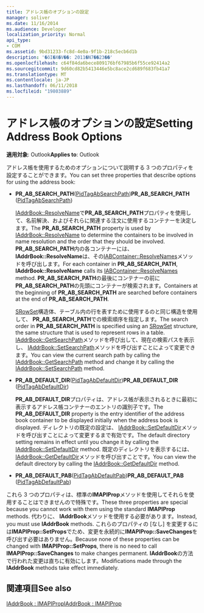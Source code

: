 ```yaml
---
title: アドレス帳のオプションの設定
manager: soliver
ms.date: 11/16/2014
ms.audience: Developer
localization_priority: Normal
api_type:
- COM
ms.assetid: 9bd31233-fc8d-4e0a-9f1b-218c5ecb6d1b
description: '�ŏI�X�V��: 2011�N7��23��'
ms.openlocfilehash: c64f84da6bece809176bf67985b6f55ce92414a2
ms.sourcegitcommit: 9d60cd82b5413446e5bc8ace2cd689f683fb41a7
ms.translationtype: MT
ms.contentlocale: ja-JP
ms.lasthandoff: 06/11/2018
ms.locfileid: "19803889"
---
```

# <a name="setting-address-book-options"></a><span data-ttu-id="33eb4-103">アドレス帳のオプションの設定</span><span class="sxs-lookup"><span data-stu-id="33eb4-103">Setting Address Book Options</span></span>

  
  
<span data-ttu-id="33eb4-104">**適用対象**: Outlook</span><span class="sxs-lookup"><span data-stu-id="33eb4-104">**Applies to**: Outlook</span></span> 
  
<span data-ttu-id="33eb4-105">アドレス帳を使用するためのオプションについて説明する 3 つのプロパティを設定することができます。</span><span class="sxs-lookup"><span data-stu-id="33eb4-105">You can set three properties that describe options for using the address book:</span></span>
  
- <span data-ttu-id="33eb4-106">**PR_AB_SEARCH_PATH**([PidTagAbSearchPath](pidtagabsearchpath-canonical-property.md))</span><span class="sxs-lookup"><span data-stu-id="33eb4-106">**PR_AB_SEARCH_PATH** ([PidTagAbSearchPath](pidtagabsearchpath-canonical-property.md))</span></span>
    
    <span data-ttu-id="33eb4-107">[IAddrBook::ResolveName](iaddrbook-resolvename.md)で**PR_AB_SEARCH_PATH**プロパティを使用して、名前解決、およびそれらに関連する注文に使用するコンテナーを決定します。</span><span class="sxs-lookup"><span data-stu-id="33eb4-107">The **PR_AB_SEARCH_PATH** property is used by [IAddrBook::ResolveName](iaddrbook-resolvename.md) to determine the containers to be involved in name resolution and the order that they should be involved.</span></span> <span data-ttu-id="33eb4-108">**PR_AB_SEARCH_PATH**内の各コンテナーには、 **IAddrBook::ResolveName**は、その[IABContainer::ResolveNames](iabcontainer-resolvenames.md)メソッドを呼び出します。</span><span class="sxs-lookup"><span data-stu-id="33eb4-108">For each container in **PR_AB_SEARCH_PATH**, **IAddrBook::ResolveName** calls its [IABContainer::ResolveNames](iabcontainer-resolvenames.md) method.</span></span> <span data-ttu-id="33eb4-109">**PR_AB_SEARCH_PATH**の最後にコンテナーの前に**PR_AB_SEARCH_PATH**の先頭にコンテナーが検索されます。</span><span class="sxs-lookup"><span data-stu-id="33eb4-109">Containers at the beginning of **PR_AB_SEARCH_PATH** are searched before containers at the end of **PR_AB_SEARCH_PATH**.</span></span> 
    
    <span data-ttu-id="33eb4-110">[SRowSet](srowset.md)構造体、テーブル内の行を表すために使用するのと同じ構造を使用して、 **PR_AB_SEARCH_PATH**での検索順序を指定します。</span><span class="sxs-lookup"><span data-stu-id="33eb4-110">The search order in **PR_AB_SEARCH_PATH** is specified using an [SRowSet](srowset.md) structure, the same structure that is used to represent rows in a table.</span></span> <span data-ttu-id="33eb4-111">[IAddrBook::GetSearchPath](iaddrbook-getsearchpath.md)メソッドを呼び出して、現在の検索パスを表示し、 [IAddrBook::SetSearchPath](iaddrbook-setsearchpath.md)メソッドを呼び出すことによって変更できます。</span><span class="sxs-lookup"><span data-stu-id="33eb4-111">You can view the current search path by calling the [IAddrBook::GetSearchPath](iaddrbook-getsearchpath.md) method and change it by calling the [IAddrBook::SetSearchPath](iaddrbook-setsearchpath.md) method.</span></span> 
    
- <span data-ttu-id="33eb4-112">**PR_AB_DEFAULT_DIR**([PidTagAbDefaultDir](pidtagabdefaultdir-canonical-property.md))</span><span class="sxs-lookup"><span data-stu-id="33eb4-112">**PR_AB_DEFAULT_DIR** ([PidTagAbDefaultDir](pidtagabdefaultdir-canonical-property.md))</span></span>
    
    <span data-ttu-id="33eb4-113">**PR_AB_DEFAULT_DIR**プロパティは、アドレス帳が表示されるときに最初に表示するアドレス帳コンテナーのエントリの識別子です。</span><span class="sxs-lookup"><span data-stu-id="33eb4-113">The **PR_AB_DEFAULT_DIR** property is the entry identifier of the address book container to be displayed initially when the address book is displayed.</span></span> <span data-ttu-id="33eb4-114">ディレクトリの既定の設定は、 [IAddrBook::SetDefaultDir](iaddrbook-setdefaultdir.md)メソッドを呼び出すことによって変更するまで有効です。</span><span class="sxs-lookup"><span data-stu-id="33eb4-114">The default directory setting remains in effect until you change it by calling the [IAddrBook::SetDefaultDir](iaddrbook-setdefaultdir.md) method.</span></span> <span data-ttu-id="33eb4-115">既定のディレクトリを表示するには、 [IAddrBook::GetDefaultDir](iaddrbook-getdefaultdir.md)メソッドを呼び出すことです。</span><span class="sxs-lookup"><span data-stu-id="33eb4-115">You can view the default directory by calling the [IAddrBook::GetDefaultDir](iaddrbook-getdefaultdir.md) method.</span></span> 
    
- <span data-ttu-id="33eb4-116">**PR_AB_DEFAULT_PAB**([PidTagAbDefaultPab](pidtagabdefaultpab-canonical-property.md))</span><span class="sxs-lookup"><span data-stu-id="33eb4-116">**PR_AB_DEFAULT_PAB** ([PidTagAbDefaultPab](pidtagabdefaultpab-canonical-property.md))</span></span>
    
<span data-ttu-id="33eb4-117">これら 3 つのプロパティは、標準の**IMAPIProp**メソッドを使用してそれらを使用することはできませんので特殊です。</span><span class="sxs-lookup"><span data-stu-id="33eb4-117">These three properties are special because you cannot work with them using the standard **IMAPIProp** methods.</span></span> <span data-ttu-id="33eb4-118">代わりに、 **IAddrBook**メソッドを使用する必要があります。</span><span class="sxs-lookup"><span data-stu-id="33eb4-118">Instead, you must use **IAddrBook** methods.</span></span> <span data-ttu-id="33eb4-119">これらのプロパティの [なし] を変更するには**IMAPIProp::SetProps**でため、変更を永続的に**IMAPIProp::SaveChanges**を呼び出す必要はありません。</span><span class="sxs-lookup"><span data-stu-id="33eb4-119">Because none of these properties can be changed with **IMAPIProp::SetProps**, there is no need to call **IMAPIProp::SaveChanges** to make changes permanent.</span></span> <span data-ttu-id="33eb4-120">**IAddrBook**の方法で行われた変更は直ちに有効にします。</span><span class="sxs-lookup"><span data-stu-id="33eb4-120">Modifications made through the **IAddrBook** methods take effect immediately.</span></span> 
  
## <a name="see-also"></a><span data-ttu-id="33eb4-121">関連項目</span><span class="sxs-lookup"><span data-stu-id="33eb4-121">See also</span></span>



[<span data-ttu-id="33eb4-122">IAddrBook : IMAPIProp</span><span class="sxs-lookup"><span data-stu-id="33eb4-122">IAddrBook : IMAPIProp</span></span>](iaddrbookimapiprop.md)

